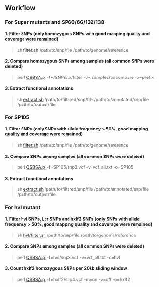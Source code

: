 ## Workflow
### For Super mutants and SP60/66/132/138
#### 1. Filter SNPs (only homozygous SNPs with good mapping quality and coverage were remained)
> sh [filter.sh](https://github.com/qslin/Huanzhong/blob/master/filter.sh) /path/to/snp/file /path/to/genome/reference
#### 2. Compare homozygous SNPs among samples (all common SNPs were deleted)
> perl [QSBSA.pl](https://github.com/qslin/Bulk-Segregation-Analysis/blob/master/QSBSA.pl) -f=/SNPs/to/filter -v=/samples/to/compare -o=prefix
#### 3. Extract functional annotations 
> sh [extract.sh](https://github.com/qslin/Huanzhong/blob/master/extract.sh) /path/to/filtered/snp/file /path/to/annotated/snp/file /path/to/output/file

### For SP105
#### 1. Filter SNPs (only SNPs with allele frequency > 50%, good mapping quality and coverage were remained)
> sh [filter.sh](https://github.com/qslin/Huanzhong/blob/master/SP105/filter.sh) /path/to/snp/file /path/to/genome/reference
#### 2. Compare SNPs among samples (all common SNPs were deleted)
> perl [QSBSA.pl](https://github.com/qslin/Bulk-Segregation-Analysis/blob/master/QSBSA.pl) -f=SP105/snp3.vcf -v=vcf_all.txt -o=SP105
#### 3. Extract functional annotations 
> sh [extract.sh](https://github.com/qslin/Huanzhong/blob/master/extract.sh) /path/to/filtered/snp/file /path/to/annotated/snp/file /path/to/output/file

### For hvl mutant
#### 1. Filter hvl SNPs, Ler SNPs and hxlf2 SNPs (only SNPs with allele frequency > 50%, good mapping quality and coverage were remained)
> sh [hvl/filter.sh](https://github.com/qslin/Huanzhong/blob/master/hvl/filter.sh) /path/to/snp/file /path/to/genome/reference
#### 2. Compare SNPs among samples (all common SNPs were deleted)
> perl [QSBSA.pl](https://github.com/qslin/Bulk-Segregation-Analysis/blob/master/QSBSA.pl) -f=hvl/snp3.vcf -v=vcf_all.txt -o=hvl
#### 3. Count hxlf2 homozygous SNPs per 20kb sliding window 
> perl [QSBSA.pl](https://github.com/qslin/Bulk-Segregation-Analysis/blob/master/QSBSA.pl) -f=hxlf2/snp4.vcf -m=on -v=off -o=hxlf2

